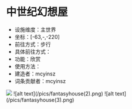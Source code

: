 # 中世纪幻想屋

* 设施维度：主世界
* 坐标：[-63,-,-220]
* 前往方式：步行
* 具体前往方式：
* 功能：欣赏
* 使用方法： 
* 建造者：mcyinsz
* 词条贡献者：mcyinsz

<img src = "pics/fantasyhouse (1).png">
![alt text](/pics/fantasyhouse(2).png)
![alt text](/pics/fantasyhouse(3).png)
